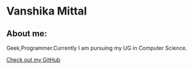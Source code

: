 # Vanshika Mittal

## About me:

Geek,Programmer.Currently I am pursuing my UG in Computer Science.

[Check out my GitHub](https://github.com/VanshikaMittal07)


